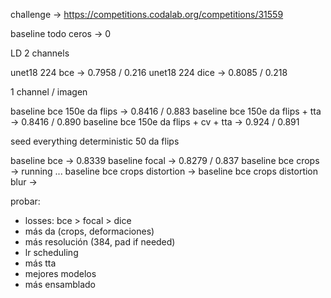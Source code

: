 challenge -> https://competitions.codalab.org/competitions/31559

baseline todo ceros -> 0

LD 2 channels

unet18 224 bce -> 0.7958 / 0.216
unet18 224 dice -> 0.8085 / 0.218

1 channel / imagen

baseline bce 150e da flips -> 0.8416 / 0.883
baseline bce 150e da flips + tta -> 0.8416 / 0.890
baseline bce 150e da flips + cv + tta -> 0.924 / 0.891

seed everything deterministic 50 da flips

baseline bce -> 0.8339
baseline focal -> 0.8279 / 0.837
baseline bce crops -> running ...
baseline bce crops distortion ->
baseline bce crops distortion blur ->

probar:

- losses: bce > focal > dice
- más da (crops, deformaciones)
- más resolución (384, pad if needed)
- lr scheduling
- más tta
- mejores modelos
- más ensamblado
